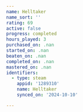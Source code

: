```yaml
---
name: Helltaker
name_sort: ''
rating: 69
active: false
progress: completed
hours_played: 3
purchased_on: .nan
started_on: .nan
beaten_on: .nan
completed_on: .nan
mastered_on: .nan
identifiers:
  - type: steam
    appid: '1289310'
    name: Helltaker
    synced_on: '2024-10-10'

---
```

